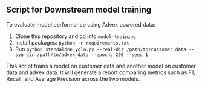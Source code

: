 ## Script for Downstream model training

To evaluate model performance using Advex powered data:
1. Clone this repository and cd into `model-training`
2. Install packages: `python -r requirements.txt`
3. Run `python standalone_yolo.py --real-dir /path/to/customer_data --syn-dir /path/to/advex_data --epochs 200 --seed 1`

This script trains a model on customer data and another model on customer data and advex data. It will generate a report comparing
metrics such as F1, Recall, and Average Precision across the two models.
